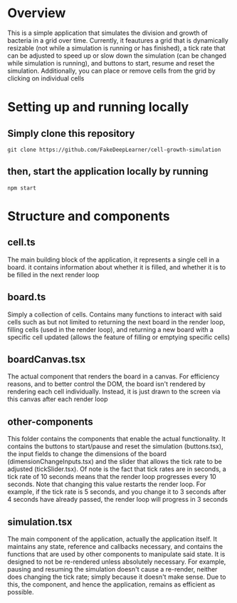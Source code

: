 # Overview
This is a simple application that simulates the division and growth of bacteria in a grid over time. Currently, it feautures a grid that is dynamically resizable (not while a simulation is running or has finished),
a tick rate that can be adjusted to speed up or slow down the simulation (can be changed while simulation is running), and buttons to start, resume and reset the simulation. Additionally, you can place or remove cells from the grid by clicking on individual cells


# Setting up and running locally

## Simply clone this repository 
```
git clone https://github.com/FakeDeepLearner/cell-growth-simulation
```

## then, start the application locally by running
```
npm start
```

# Structure and components

## cell.ts
The main building block of the application, it represents a single cell in a board. it contains information about
whether it is filled, and whether it is to be filled in the next render loop

## board.ts
Simply a collection of cells. Contains many functions to interact with said cells such as but not limited to
returning the next board in the render loop, filling cells (used in the render loop), 
and returning a new board with a specific cell updated (allows the feature of filling or emptying specific cells)

## boardCanvas.tsx
The actual component that renders the board in a canvas. For efficiency reasons, and to better control the DOM,
the board isn't rendered by rendering each cell individually. Instead, it is just drawn to the screen via this 
canvas after each render loop

## other-components

This folder contains the components that enable the actual functionality. It contains the buttons to 
start/pause and reset the simulation (buttons.tsx), the input fields to change the dimensions of the board 
(dimensionChangeInputs.tsx) and the slider that allows the tick rate to be adjusted (tickSlider.tsx). 
Of note is the fact that tick rates are in seconds, a tick rate of 10 seconds means that the render loop 
progresses every 10 seconds. Note that changing this value restarts the render loop. For example, if the tick 
rate is 5 seconds, and you change it to 3 seconds after 4 seconds have already passed, the render loop will 
progress in 3 seconds

## simulation.tsx
The main component of the application, actually the application itself. It maintains any state, reference and 
callbacks necessary, and contains the functions that are used by other components to manipulate said state. 
It is designed to not be re-rendered unless absolutely necessary. For example, pausing and resuming the simulation
doesn't cause a re-render, neither does changing the tick rate; simply because it doesn't make sense. 
Due to this, the component, and hence the application, remains as efficient as possible.
